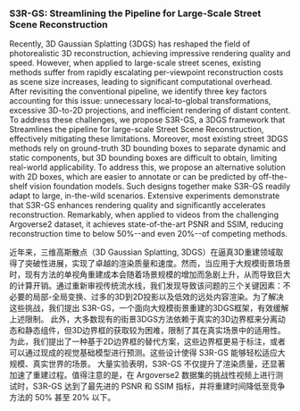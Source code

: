 ### S3R-GS: Streamlining the Pipeline for Large-Scale Street Scene Reconstruction

Recently, 3D Gaussian Splatting (3DGS) has reshaped the field of photorealistic 3D reconstruction, achieving impressive rendering quality and speed. However, when applied to large-scale street scenes, existing methods suffer from rapidly escalating per-viewpoint reconstruction costs as scene size increases, leading to significant computational overhead. After revisiting the conventional pipeline, we identify three key factors accounting for this issue: unnecessary local-to-global transformations, excessive 3D-to-2D projections, and inefficient rendering of distant content. To address these challenges, we propose S3R-GS, a 3DGS framework that Streamlines the pipeline for large-scale Street Scene Reconstruction, effectively mitigating these limitations. Moreover, most existing street 3DGS methods rely on ground-truth 3D bounding boxes to separate dynamic and static components, but 3D bounding boxes are difficult to obtain, limiting real-world applicability. To address this, we propose an alternative solution with 2D boxes, which are easier to annotate or can be predicted by off-the-shelf vision foundation models. Such designs together make S3R-GS readily adapt to large, in-the-wild scenarios. Extensive experiments demonstrate that S3R-GS enhances rendering quality and significantly accelerates reconstruction. Remarkably, when applied to videos from the challenging Argoverse2 dataset, it achieves state-of-the-art PSNR and SSIM, reducing reconstruction time to below 50%--and even 20%--of competing methods.

近年来，三维高斯散点（3D Gaussian Splatting, 3DGS）在逼真3D重建领域取得了突破性进展，实现了卓越的渲染质量和速度。然而，当应用于大规模街景场景时，现有方法的单视角重建成本会随着场景规模的增加而急剧上升，从而导致巨大的计算开销。通过重新审视传统流水线，我们发现导致该问题的三个关键因素：不必要的局部-全局变换、过多的3D到2D投影以及低效的远处内容渲染。为了解决这些挑战，我们提出 S3R-GS，一个面向大规模街景重建的3DGS框架，有效缓解上述限制。
此外，大多数现有的街景3DGS方法依赖于真实的3D边界框来分离动态和静态组件，但3D边界框的获取较为困难，限制了其在真实场景中的适用性。为此，我们提出了一种基于2D边界框的替代方案，这些边界框更易于标注，或者可以通过现成的视觉基础模型进行预测。这些设计使得 S3R-GS 能够轻松适应大规模、真实世界的场景。
大量实验表明，S3R-GS 不仅提升了渲染质量，还显著加速了重建过程。值得注意的是，在 Argoverse2 数据集的挑战性视频上进行测试时，S3R-GS 达到了最先进的 PSNR 和 SSIM 指标，并将重建时间降低至竞争方法的 50% 甚至 20% 以下。
